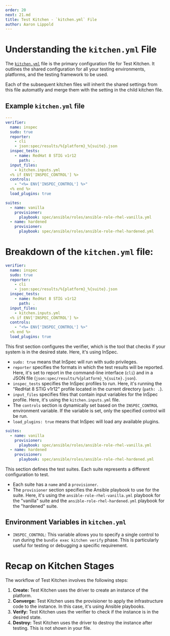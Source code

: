 ```yaml
---
order: 20
next: 21.md
title: Test Kitchen - `kitchen.yml` File
author: Aaron Lippold
---
```


# Understanding the `kitchen.yml` File

The [`kitchen.yml`](./kitchen.yml) file is the primary configuration file for Test Kitchen. It outlines the shared configuration for all your testing environments, platforms, and the testing framework to be used.

Each of the subsequent kitchen files will inherit the shared settings from this file automatlly and merge them with the setting in the child kitchen file.

## Example `kitchen.yml` file

```yaml
---
verifier:
  name: inspec
  sudo: true
  reporter:
    - cli
    - json:spec/results/%{platform}_%{suite}.json
  inspec_tests:
    - name: RedHat 8 STIG v1r12
      path: .
  input_files:
    - kitchen.inputs.yml
  <% if ENV['INSPEC_CONTROL'] %>
  controls:
    - "<%= ENV['INSPEC_CONTROL'] %>"
  <% end %>
  load_plugins: true

suites:
  - name: vanilla
    provisioner:
      playbook: spec/ansible/roles/ansible-role-rhel-vanilla.yml
  - name: hardened
    provisioner:
      playbook: spec/ansible/roles/ansible-role-rhel-hardened.yml
```

# Breakdown of the `kitchen.yml` file:

```yaml
verifier:
  name: inspec
  sudo: true
  reporter:
    - cli
    - json:spec/results/%{platform}_%{suite}.json
  inspec_tests:
    - name: RedHat 8 STIG v1r12
      path: .
  input_files:
    - kitchen.inputs.yml
  <% if ENV['INSPEC_CONTROL'] %>
  controls:
    - "<%= ENV['INSPEC_CONTROL'] %>"
  <% end %>
  load_plugins: true
```

This first section configures the verifier, which is the tool that checks if your system is in the desired state. Here, it's using InSpec.

- `sudo: true` means that InSpec will run with sudo privileges.
- `reporter` specifies the formats in which the test results will be reported. Here, it's set to report in the command-line interface (`cli`) and in a JSON file (`json:spec/results/%{platform}_%{suite}.json`).
- `inspec_tests` specifies the InSpec profiles to run. Here, it's running the "RedHat 8 STIG v1r12" profile located in the current directory (`path: .`).
- `input_files` specifies files that contain input variables for the InSpec profile. Here, it's using the `kitchen.inputs.yml` file.
- The `controls` section is dynamically set based on the `INSPEC_CONTROL` environment variable. If the variable is set, only the specified control will be run.
- `load_plugins: true` means that InSpec will load any available plugins.

```yaml
suites:
  - name: vanilla
    provisioner:
      playbook: spec/ansible/roles/ansible-role-rhel-vanilla.yml
  - name: hardened
    provisioner:
      playbook: spec/ansible/roles/ansible-role-rhel-hardened.yml
```

This section defines the test suites. Each suite represents a different configuration to test.

- Each suite has a `name` and a `provisioner`.
- The `provisioner` section specifies the Ansible playbook to use for the suite. Here, it's using the `ansible-role-rhel-vanilla.yml` playbook for the "vanilla" suite and the `ansible-role-rhel-hardened.yml` playbook for the "hardened" suite.

## Environment Variables in `kitchen.yml`

- `INSPEC_CONTROL`: This variable allows you to specify a single control to run during the `bundle exec kitchen verify` phase. This is particularly useful for testing or debugging a specific requirement.

# Recap on Kitchen Stages

The workflow of Test Kitchen involves the following steps:

1. **Create:** Test Kitchen uses the driver to create an instance of the platform.
2. **Converge:** Test Kitchen uses the provisioner to apply the infrastructure code to the instance. In this case, it's using Ansible playbooks.
3. **Verify:** Test Kitchen uses the verifier to check if the instance is in the desired state.
4. **Destroy:** Test Kitchen uses the driver to destroy the instance after testing. This is not shown in your file.